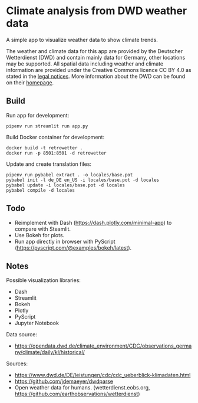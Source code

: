 # Climate analysis from DWD weather data
A simple app to visualize weather data to show climate trends.

The weather and climate data for this app are provided by the Deutscher
Wetterdienst (DWD) and contain mainly data for Germany, other locations may be
supported. All spatial data including weather and climate information are
provided under the Creative Commons licence CC BY 4.0 as stated in the
[legal notices](https://www.dwd.de/EN/service/legal_notice/legal_notice.html).
More information about the DWD can be found on their [homepage](https://www.dwd.de/).

## Build
Run app for development:

    pipenv run streamlit run app.py

Build Docker container for development:

    docker build -t retrowetter .
    docker run -p 8501:8501 -d retrowetter

Update and create translation files:

    pipenv run pybabel extract . -o locales/base.pot
    pybabel init -l de_DE en_US -i locales/base.pot -d locales
    pybabel update -i locales/base.pot -d locales
    pybabel compile -d locales

## Todo
- Reimplement with Dash (https://dash.plotly.com/minimal-app) to compare with Steamlit.
- Use Bokeh for plots.
- Run app directly in browser with PyScript (https://pyscript.com/@examples/bokeh/latest).

## Notes
Possible visualization libraries:
 - Dash
 - Streamlit
 - Bokeh
 - Plotly
 - PyScript
 - Jupyter Notebook

Data source:
 - https://opendata.dwd.de/climate_environment/CDC/observations_germany/climate/daily/kl/historical/

Sources:
 - https://www.dwd.de/DE/leistungen/cdc/cdc_ueberblick-klimadaten.html
 - https://github.com/jdemaeyer/dwdparse
 - Open weather data for humans. (wetterdienst.eobs.org, https://github.com/earthobservations/wetterdienst)
